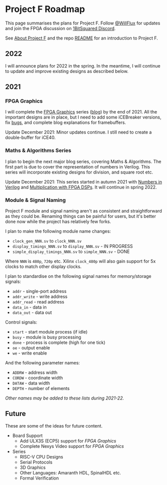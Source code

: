 # Project F Roadmap

This page summarises the plans for Project F. Follow [@WillFlux](https://twitter.com/WillFlux) for updates and join the FPGA discussion on [1BitSquared Discord](https://1bitsquared.com/pages/chat).

See [About Project F](https://projectf.io/about/) and the repo [README](README.md) for an introduction to Project F.

## 2022

I will announce plans for 2022 in the spring. In the meantime, I will continue to update and improve existing designs as described below.

## 2021

### FPGA Graphics

I will complete the [FPGA Graphics](graphics/) series ([blog](https://projectf.io/posts/fpga-graphics/)) by the end of 2021. All the important designs are in place, but I need to add some iCEBreaker versions, fix [bugs](https://github.com/projf/projf-explore/issues), and complete blog explanations for framebuffers.

Update December 2021: Minor updates continue. I still need to create a double-buffer for iCE40.

### Maths & Algorithms Series

I plan to begin the next major blog series, covering Maths & Algorithms. The first part is due to cover the representation of numbers in Verilog. This series will incorporate existing designs for division, and square root etc.

Update December 2021: This series started in autumn 2021 with [Numbers in Verilog](https://projectf.io/posts/numbers-in-verilog/) and [Multiplication with FPGA DSPs](https://projectf.io/posts/multiplication-fpga-dsps/). It will continue in spring 2022.

### Module & Signal Naming

Project F module and signal naming aren't as consistent and straightforward as they could be. Renaming things can be painful for users, but it's better done now while the project has relatively few forks.

I plan to make the following module name changes:

* `clock_gen_NNN.sv` to `clock_NNN.sv`
* `display_timings_NNN.sv` to `display_NNN.sv` - IN PROGRESS
* `simple_display_timings_NNN.sv` to `simple_NNN.sv` - DONE

Where `NNN` is `480p`, `720p` etc. Xilinx `clock_480p` will also gain support for 5x clocks to match other display clocks.

I plan to standardise on the following signal names for memory/storage signals:

* `addr` - single-port address
* `addr_write` - write address
* `addr_read` - read address
* `data_in` - data in
* `data_out` - data out

Control signals:

* `start` - start module process (if idle)
* `busy` - module is busy processing
* `done` - process is complete (high for one tick)
* `oe` - output enable
* `we` - write enable

And the following parameter names:

* `ADDRW` - address width
* `CORDW` - coordinate width
* `DATAW` - data width
* `DEPTH` - number of elements

_Other names may be added to these lists during 2021-22._

## Future

These are some of the ideas for future content.

* Board Support
  * Add ULX3S (ECP5) support for _FPGA Graphics_
  * Complete Nexys Video support for _FPGA Graphics_
* Series
  * RISC-V CPU Designs
  * Serial Protocols
  * 3D Graphics
  * Other Languages: Amaranth HDL, SpinalHDL etc.
  * Formal Verification
